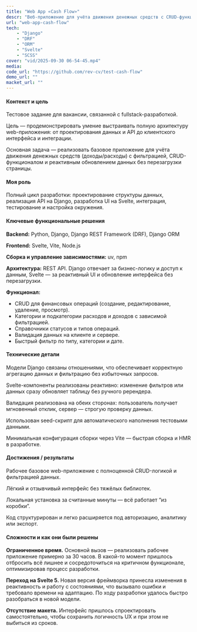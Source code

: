 ```yaml
---
title: "Web App «Cash Flow»"
descr: "Веб-приложение для учёта движения денежных средств с CRUD-функционалом, фильтрацией по категориям и статусам, а также динамическими таблицами. Реализовано на Django (backend) и Svelte (frontend) с REST API, реактивными интерфейсами и валидацией на обеих сторонах."
url: "web-app-cash-flow"
tech:
    - "Django"
    - "DRF"
    - "ORM"
    - "Svelte"
    - "SCSS"
cover: "vid/2025-09-30 06-54-45.mp4"
media:
code_url: "https://github.com/rev-cv/test-cash-flow"
demo_url: ""
macket_url: ""
---
```


#### Контекст и цель

Тестовое задание для вакансии, связанной с fullstack-разработкой.

Цель — продемонстрировать умение выстраивать полную архитектуру web-приложения: от проектирования данных и API до клиентского интерфейса и интеграции.

Основная задача — реализовать базовое приложение для учёта движения денежных средств (доходы/расходы) с фильтрацией, CRUD-функционалом и реактивным обновлением данных без перезагрузки страницы.

#### Моя роль

Полный цикл разработки: проектирование структуры данных, реализация API на Django, разработка UI на Svelte, интеграция, тестирование и настройка окружения.

#### Ключевые функциональные решения

**Backend:** Python, Django, Django REST Framework (DRF), Django ORM

**Frontend:** Svelte, Vite, Node.js

**Сборка и управление зависимостями:** uv, npm

**Архитектура:** REST API. Django отвечает за бизнес-логику и доступ к данным, Svelte — за реактивный UI и обновление интерфейса без перезагрузки.

**Функционал:**

- CRUD для финансовых операций (создание, редактирование, удаление, просмотр).
- Категории и подкатегории расходов и доходов с зависимой фильтрацией.
- Справочники статусов и типов операций.
- Валидация данных на клиенте и сервере.
- Быстрый фильтр по типу, категории и дате.

#### Технические детали

Модели Django связаны отношениями, что обеспечивает корректную агрегацию данных и фильтрацию без избыточных запросов.

Svelte-компоненты реализованы реактивно: изменение фильтров или данных сразу обновляет таблицу без ручного ререндера.

Валидация реализована на обеих сторонах: пользователь получает мгновенный отклик, сервер — строгую проверку данных.

Использован seed-скрипт для автоматического наполнения тестовыми данными.

Минимальная конфигурация сборки через Vite — быстрая сборка и HMR в разработке.

#### Достижения / результаты

Рабочее базовое web-приложение с полноценной CRUD-логикой и фильтрацией данных.

Лёгкий и отзывчивый интерфейс без тяжёлых библиотек.

Локальная установка за считанные минуты — всё работает “из коробки”.

Код структурирован и легко расширяется под авторизацию, аналитику или экспорт.

#### Сложности и как они были решены

**Ограниченное время.** Основной вызов — реализовать рабочее приложение примерно за 30 часов. В какой-то момент пришлось отбросить всё лишнее и сосредоточиться на критичном функционале, оптимизировав процесс разработки.

**Переход на Svelte 5.** Новая версия фреймворка принесла изменения в реактивность и работу с состояниями, что вызывало ошибки и требовало времени на адаптацию. По ходу разработки удалось быстро разобраться в новой модели.

**Отсутствие макета.** Интерфейс пришлось спроектировать самостоятельно, чтобы сохранить логичность UX и при этом не выбиться из сроков.
